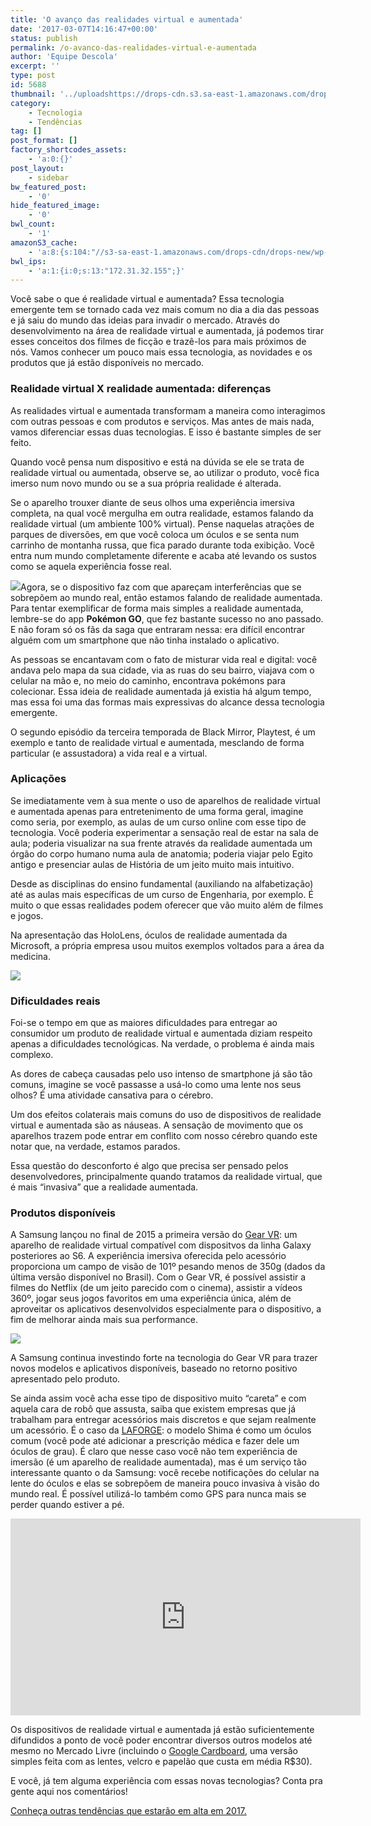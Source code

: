 ```yaml
---
title: 'O avanço das realidades virtual e aumentada'
date: '2017-03-07T14:16:47+00:00'
status: publish
permalink: /o-avanco-das-realidades-virtual-e-aumentada
author: 'Equipe Descola'
excerpt: ''
type: post
id: 5688
thumbnail: '../uploadshttps://drops-cdn.s3.sa-east-1.amazonaws.com/drops-new/wp-content/uploads/2017/03/20200015/realidade-virtual-2-150x150.png'
category:
    - Tecnologia
    - Tendências
tag: []
post_format: []
factory_shortcodes_assets:
    - 'a:0:{}'
post_layout:
    - sidebar
bw_featured_post:
    - '0'
hide_featured_image:
    - '0'
bwl_count:
    - '1'
amazonS3_cache:
    - 'a:8:{s:104:"//s3-sa-east-1.amazonaws.com/drops-cdn/drops-new/wp-content/uploads/2017/03/06194049/samsung-gear-vr.jpg";i:5700;s:66:"//descola.org/drops/wp-content/uploads/2017/03/samsung-gear-vr.jpg";i:5700;s:99:"//s3-sa-east-1.amazonaws.com/drops-cdn/drops-new/wp-content/uploads/2017/03/06202823/pokemon-go.jpg";i:5716;s:61:"//descola.org/drops/wp-content/uploads/2017/03/pokemon-go.jpg";i:5716;s:97:"//s3-sa-east-1.amazonaws.com/drops-cdn/drops-new/wp-content/uploads/2017/03/06211519/hololens.jpg";i:5736;s:106:"//s3-sa-east-1.amazonaws.com/drops-cdn/drops-new/wp-content/uploads/2017/03/06211519/hololens-1024x576.jpg";i:5736;s:59:"//descola.org/drops/wp-content/uploads/2017/03/hololens.jpg";i:5736;s:68:"//descola.org/drops/wp-content/uploads/2017/03/hololens-1024x576.jpg";i:5736;}'
bwl_ips:
    - 'a:1:{i:0;s:13:"172.31.32.155";}'
---
```

Você sabe o que é realidade virtual e aumentada? Essa tecnologia emergente tem se tornado cada vez mais comum no dia a dia das pessoas e já saiu do mundo das ideias para invadir o mercado. Através do desenvolvimento na área de realidade virtual e aumentada, já podemos tirar esses conceitos dos filmes de ficção e trazê-los para mais próximos de nós. Vamos conhecer um pouco mais essa tecnologia, as novidades e os produtos que já estão disponíveis no mercado.

### Realidade virtual X realidade aumentada: diferenças

As realidades virtual e aumentada transformam a maneira como interagimos com outras pessoas e com produtos e serviços. Mas antes de mais nada, vamos diferenciar essas duas tecnologias. E isso é bastante simples de ser feito.

Quando você pensa num dispositivo e está na dúvida se ele se trata de realidade virtual ou aumentada, observe se, ao utilizar o produto, você fica imerso num novo mundo ou se a sua própria realidade é alterada.

Se o aparelho trouxer diante de seus olhos uma experiência imersiva completa, na qual você mergulha em outra realidade, estamos falando da realidade virtual (um ambiente 100% virtual). Pense naquelas atrações de parques de diversões, em que você coloca um óculos e se senta num carrinho de montanha russa, que fica parado durante toda exibição. Você entra num mundo completamente diferente e acaba até levando os sustos como se aquela experiência fosse real.

![](https://descola.org/drops/wp-content/uploads/2017/03/pokemon-go.jpg)Agora, se o dispositivo faz com que apareçam interferências que se sobrepõem ao mundo real, então estamos falando de realidade aumentada. Para tentar exemplificar de forma mais simples a realidade aumentada, lembre-se do app **Pokémon GO**, que fez bastante sucesso no ano passado. E não foram só os fãs da saga que entraram nessa: era difícil encontrar alguém com um smartphone que não tinha instalado o aplicativo.

As pessoas se encantavam com o fato de misturar vida real e digital: você andava pelo mapa da sua cidade, via as ruas do seu bairro, viajava com o celular na mão e, no meio do caminho, encontrava pokémons para colecionar. Essa ideia de realidade aumentada já existia há algum tempo, mas essa foi uma das formas mais expressivas do alcance dessa tecnologia emergente.

O segundo episódio da terceira temporada de Black Mirror, Playtest, é um exemplo e tanto de realidade virtual e aumentada, mesclando de forma particular (e assustadora) a vida real e a virtual.

### Aplicações

Se imediatamente vem à sua mente o uso de aparelhos de realidade virtual e aumentada apenas para entretenimento de uma forma geral, imagine como seria, por exemplo, as aulas de um curso online com esse tipo de tecnologia. Você poderia experimentar a sensação real de estar na sala de aula; poderia visualizar na sua frente através da realidade aumentada um órgão do corpo humano numa aula de anatomia; poderia viajar pelo Egito antigo e presenciar aulas de História de um jeito muito mais intuitivo.

Desde as disciplinas do ensino fundamental (auxiliando na alfabetização) até as aulas mais específicas de um curso de Engenharia, por exemplo. É muito o que essas realidades podem oferecer que vão muito além de filmes e jogos.

Na apresentação das HoloLens, óculos de realidade aumentada da Microsoft, a própria empresa usou muitos exemplos voltados para a área da medicina.

![](https://descola.org/drops/wp-content/uploads/2017/03/hololens-1024x576.jpg)

### Dificuldades reais

Foi-se o tempo em que as maiores dificuldades para entregar ao consumidor um produto de realidade virtual e aumentada diziam respeito apenas a dificuldades tecnológicas. Na verdade, o problema é ainda mais complexo.

As dores de cabeça causadas pelo uso intenso de smartphone já são tão comuns, imagine se você passasse a usá-lo como uma lente nos seus olhos? É uma atividade cansativa para o cérebro.

Um dos efeitos colaterais mais comuns do uso de dispositivos de realidade virtual e aumentada são as náuseas. A sensação de movimento que os aparelhos trazem pode entrar em conflito com nosso cérebro quando este notar que, na verdade, estamos parados.

Essa questão do desconforto é algo que precisa ser pensado pelos desenvolvedores, principalmente quando tratamos da realidade virtual, que é mais “invasiva” que a realidade aumentada.

### Produtos disponíveis

A Samsung lançou no final de 2015 a primeira versão do [Gear VR](http://www.samsung.com/global/galaxy/gear-vr/): um aparelho de realidade virtual compatível com dispositvos da linha Galaxy posteriores ao S6. A experiência imersiva oferecida pelo acessório proporciona um campo de visão de 101º pesando menos de 350g (dados da última versão disponível no Brasil). Com o Gear VR, é possível assistir a filmes do Netflix (de um jeito parecido com o cinema), assistir a vídeos 360º, jogar seus jogos favoritos em uma experiência única, além de aproveitar os aplicativos desenvolvidos especialmente para o dispositivo, a fim de melhorar ainda mais sua performance.

![](https://descola.org/drops/wp-content/uploads/2017/03/samsung-gear-vr.jpg)

A Samsung continua investindo forte na tecnologia do Gear VR para trazer novos modelos e aplicativos disponíveis, baseado no retorno positivo apresentado pelo produto.

Se ainda assim você acha esse tipo de dispositivo muito “careta” e com aquela cara de robô que assusta, saiba que existem empresas que já trabalham para entregar acessórios mais discretos e que sejam realmente um acessório. É o caso da [LAFORGE](https://www.laforgeoptical.com/): o modelo Shima é como um óculos comum (você pode até adicionar a prescrição médica e fazer dele um óculos de grau). É claro que nesse caso você não tem experiência de imersão (é um aparelho de realidade aumentada), mas é um serviço tão interessante quanto o da Samsung: você recebe notificações do celular na lente do óculos e elas se sobrepõem de maneira pouco invasiva à visão do mundo real. É possível utilizá-lo também como GPS para nunca mais se perder quando estiver a pé.

<iframe allowfullscreen="allowfullscreen" frameborder="0" height="315" loading="lazy" src="https://www.youtube.com/embed/z6oxpWlCzrU" width="560"></iframe>

Os dispositivos de realidade virtual e aumentada já estão suficientemente difundidos a ponto de você poder encontrar diversos outros modelos até mesmo no Mercado Livre (incluindo o [Google Cardboard](https://vr.google.com/cardboard/), uma versão simples feita com as lentes, velcro e papelão que custa em média R$30).

E você, já tem alguma experiência com essas novas tecnologias? Conta pra gente aqui nos comentários!

[Conheça outras tendências que estarão em alta em 2017.](https://descola.org/drops/tendencias-de-inovacao-para-2017/)